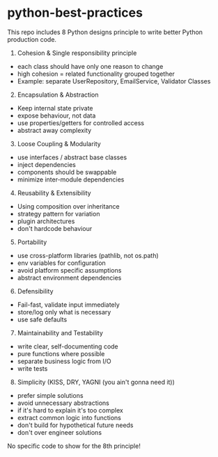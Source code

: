 # python-best-practices

This repo includes 8 Python designs principle to write better Python production code.

1. Cohesion & Single responsibility principle

- each class should have only one reason to change
- high cohesion = related functionality grouped together
- Example: separate UserRepository, EmailService, Validator Classes

2. Encapsulation & Abstraction

- Keep internal state private
- expose behaviour, not data
- use properties/getters for controlled access
- abstract away complexity

3. Loose Coupling & Modularity

- use interfaces / abstract base classes
- inject dependencies
- components should be swappable
- minimize inter-module dependencies

4. Reusability & Extensibility

- Using composition over inheritance
- strategy pattern for variation
- plugin architectures
- don't hardcode behaviour

5. Portability

- use cross-platform libraries (pathlib, not os.path)
- env variables for configuration
- avoid platform specific assumptions
- abstract environment dependencies

6. Defensibility

- Fail-fast, validate input immediately
- store/log only what is necessary
- use safe defaults

7. Maintainability and Testability

- write clear, self-documenting code
- pure functions where possible
- separate business logic from I/O
- write tests

8. Simplicity (KISS, DRY, YAGNI (you ain't gonna need it))

- prefer simple solutions
- avoid unnecessary abstractions
- if it's hard to explain it's too complex
- extract common logic into functions
- don't build for hypothetical future needs
- don't over engineer solutions

No specific code to show for the 8th principle!
